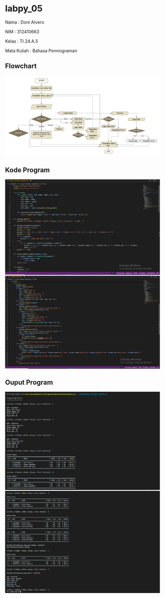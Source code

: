 # labpy_05
Nama : Doni Alvero <p>
NIM : 312410663 <p>
Kelas : TI.24.A.5 <p>
Mata Kuliah : Bahasa Pemrograman <p>
## Flowchart
![GAMBAR 5](flowchart.png)

## Kode Program 
![GAMBAR 3](gambar3.png)
![GAMBAR 4](gambar4.png)

## Ouput Program
![GAMBAR 1](gambar1.png)
![GAMBAR 2](gambar2.png)
